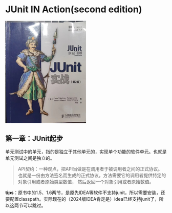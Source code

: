 # JUnit IN Action(second edition)

<img src="./pics/封面.jpg" style="width: 50%" loading="lazy"/>

## 第一章：JUnit起步

单元测试中的单元，指的是独立于其他单元的，实现单个功能的软件单元。也就是单元测试之间是独立的。

> API契约：一种观点，把API当做是在调用者于被调用者之间的正式协议。也就是一份由方法签名而生成的正式协议。方法需要它的调用者提供特定的对象引用或者原始类型数值，
> 然后返回一个对象引用或者原始数值。

**tips**：原书中的1.5、1.6两节，是原先IDEA等软件不支持junit，所以需要安装，还要配置classpath。实际现在的（2024版IDEA肯定是）idea已经支持junit了，所以这两节可以跳过。

